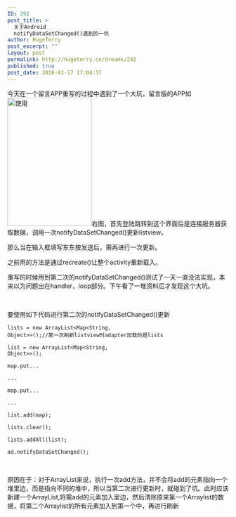 ```yaml
---
ID: 292
post_title: >
  关于Android
  notifyDataSetChanged()遇到的一坑
author: HugeTerry
post_excerpt: ""
layout: post
permalink: http://hugeterry.cn/dreams/292
published: true
post_date: 2016-01-17 17:04:37
---
```

今天在一个留言APP重写的过程中遇到了一个大坑，留言版的APP如<a href="http://www.hugeterry.cn/wp-content/uploads/2016/01/使用.jpg" rel="attachment wp-att-293"><img class="wp-image-293 alignright" src="http://www.hugeterry.cn/wp-content/uploads/2016/01/使用.jpg" alt="使用" width="192" height="292" /></a>右图，首先登陆跳转到这个界面后是连接服务器获取数据，调用一次notifyDataSetChanged()更新listview。

那么当在输入框填写东东按发送后，需再进行一次更新。

之前用的方法是通过recreate()让整个activity重新载入。

重写的时候用到第二次的notifyDataSetChanged()测试了一天一直没法实现，本来以为问题出在handler，loop部分。下午看了一堆资料后才发现这个大坑。

&nbsp;

要使用如下代码进行第二次的notifyDataSetChanged()更新

<code>lists = new ArrayList&lt;Map&lt;String, Object&gt;&gt;();//第一次刷新listview时adapter加载的是lists</code>

<code>list = new ArrayList&lt;Map&lt;String, Object&gt;&gt;();</code>

<code>map.put...</code>

<code>...</code>

<code>map.put...</code>

<code>...</code>

<code>list.add(map);</code>

<code>lists.clear();</code>

<code>lists.addAll(list);</code>

<code>ad.notifyDataSetChanged();</code>

&nbsp;

原因在于：对于ArrayList来说，执行一次add方法，并不会将add的元素指向一个堆里边，而是指向不同的堆中，所以当第二次进行更新时，就碰到了坑。此时应该新建一个ArrayList,将需add的元素加入里边，然后清除原来第一个Arraylist的数据，将第二个Arraylist的所有元素加入到第一个中，再进行刷新

&nbsp;